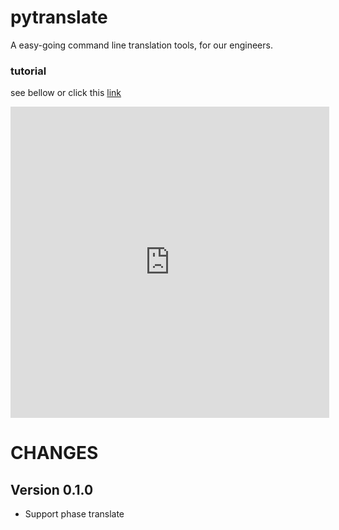 # pytranslate


A easy-going command line translation tools, for our engineers.


### tutorial

see bellow or click this [link](http://v.youku.com/v_show/id_XOTQ2MTQ5Njg4.html)

<iframe height=498 width=510 src="http://v.youku.com/v_show/id_XOTQ2MTQ5Njg4.html" frameborder=0 allowfullscreen></iframe>



# CHANGES

## Version 0.1.0

- Support phase translate